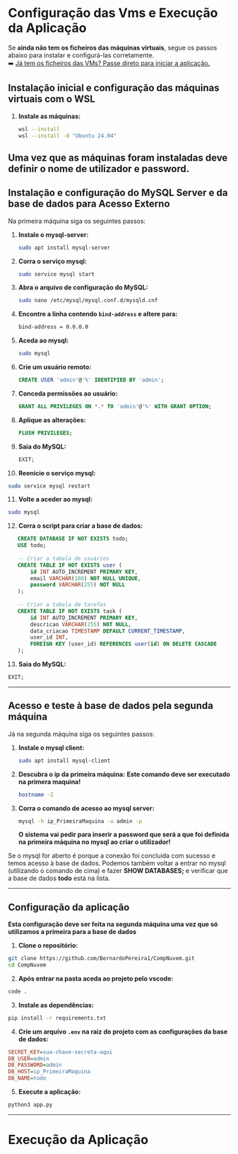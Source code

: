 # Configuração das Vms e Execução da Aplicação

Se **ainda não tem os ficheiros das máquinas virtuais**, segue os passos abaixo para instalar e configurá-las corretamente.  
➡️ [Já tem os ficheiros das VMs? Passe direto para iniciar a aplicação.](#execução-da-aplicação)

## Instalação inicial e configuração das máquinas virtuais com o WSL 

1. **Instale as máquinas:**
   
   ```bash
   wsl --install
   wsl --install -d "Ubuntu 24.04"
   ```

Uma vez que as máquinas foram instaladas deve definir o nome de utilizador e password.
---

## Instalação e configuração do MySQL Server e da base de dados para Acesso Externo

Na primeira máquina siga os seguintes passos:

1. **Instale o mysql-server:**
   ```bash
   sudo apt install mysql-server
   ```
   
2. **Corra o serviço mysql:**
   ```bash
   sudo service mysql start
   ```
   
3. **Abra o arquivo de configuração do MySQL:**
   ```bash
   sudo nano /etc/mysql/mysql.conf.d/mysqld.cnf
   ```
   
4. **Encontre a linha contendo `bind-address` e altere para:**
   ```bash
   bind-address = 0.0.0.0
   ```

5. **Aceda ao mysql:**
   ```bash
   sudo mysql
   ```
   
6. **Crie um usuário remoto:**
   ```sql
   CREATE USER 'admin'@'%' IDENTIFIED BY 'admin';
   ```
   
7. **Conceda permissões ao usuário:**
   ```sql
   GRANT ALL PRIVILEGES ON *.* TO 'admin'@'%' WITH GRANT OPTION;
   ```
   
8. **Aplique as alterações:**
   ```sql
   FLUSH PRIVILEGES;
   ```
   
9. **Saia do MySQL:**
   ```sql
   EXIT;
   ```
10. **Reenicie o serviço mysql:**
   ```bash
   sudo service mysql restart
   ```

11. **Volte a aceder ao mysql:**
   ```bash
   sudo mysql
   ```

12. **Corra o script para criar a base de dados:**
   ```sql
      CREATE DATABASE IF NOT EXISTS todo;
      USE todo;
      
      -- Criar a tabela de usuários
      CREATE TABLE IF NOT EXISTS user (
          id INT AUTO_INCREMENT PRIMARY KEY,
          email VARCHAR(100) NOT NULL UNIQUE,
          password VARCHAR(255) NOT NULL
      );
      
      -- Criar a tabela de tarefas
      CREATE TABLE IF NOT EXISTS task (
          id INT AUTO_INCREMENT PRIMARY KEY,
          descricao VARCHAR(255) NOT NULL,
          data_criacao TIMESTAMP DEFAULT CURRENT_TIMESTAMP,
          user_id INT,
          FOREIGN KEY (user_id) REFERENCES user(id) ON DELETE CASCADE
      );
   ```

13. **Saia do MySQL:**
   ```sql
   EXIT;
   ```

---

## Acesso e teste à base de dados pela segunda máquina

Já na segunda máquina siga os seguintes passos:

1. **Instale o mysql client:**
   ```bash
   sudo apt install mysql-client
   ```

2. **Descubra o ip da primeira máquina:**
   **Este comando deve ser executado na primera maquina!**
   ```bash
   hostname -I
   ```

3. **Corra o comando de acesso ao mysql server:**
   ```bash
   mysql -h ip_PrimeiraMaquina -u admin -p
   ```
   **O sistema vai pedir para inserir a password que será a que foi definida na primeira máquina no mysql ao criar o utilizador!**

Se o mysql for aberto é porque a conexão foi concluida com sucesso e temos acesso à base de dados. Podemos também voltar a entrar no mysql (utilizando o comando de cima) e fazer **SHOW DATABASES;** e verificar que a base de dados **todo** está na lista.

---

## Configuração da aplicação

   **Esta configuração deve ser feita na segunda máquina uma vez que só utilizamos a primeira para a base de dados**

   1. **Clone o repositório:**
   ```bash
   git clone https://github.com/BernardoPereira1/CompNuvem.git
   cd CompNuvem
   ```

   2. **Após entrar na pasta aceda ao projeto pelo vscode:**
   ```bash
   code .
   ```

   3. **Instale as dependências:**
   ```bash
   pip install -r requirements.txt
   ```

   4. **Crie um arquivo `.env` na raiz do projeto com as configurações da base de dados:**
   ```ini
   SECRET_KEY=sua-chave-secreta-aqui
   DB_USER=admin
   DB_PASSWORD=admin
   DB_HOST=ip_PrimeiraMaquina
   DB_NAME=todo
   ```

   5. **Execute a aplicação:**
   ```bash
   python3 app.py
   ```

---

# Execução da Aplicação









